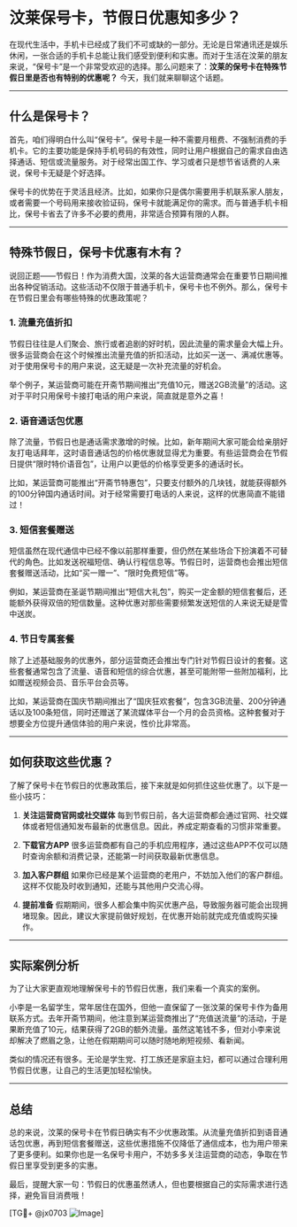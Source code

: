 # 汶莱保号卡，节假日优惠知多少？

在现代生活中，手机卡已经成了我们不可或缺的一部分。无论是日常通讯还是娱乐休闲，一张合适的手机卡总能让我们感受到便利和实惠。而对于生活在汶莱的朋友来说，“保号卡”是一个非常受欢迎的选择。那么问题来了：**汶莱的保号卡在特殊节假日里是否也有特别的优惠呢？** 今天，我们就来聊聊这个话题。

---

## 什么是保号卡？

首先，咱们得明白什么叫“保号卡”。保号卡是一种不需要月租费、不强制消费的手机卡。它的主要功能是保持手机号码的有效性，同时让用户根据自己的需求自由选择通话、短信或流量服务。对于经常出国工作、学习或者只是想节省话费的人来说，保号卡无疑是个好选择。

保号卡的优势在于灵活且经济。比如，如果你只是偶尔需要用手机联系家人朋友，或者需要一个号码用来接收验证码，保号卡就能满足你的需求。而与普通手机卡相比，保号卡省去了许多不必要的费用，非常适合预算有限的人群。

---

## 特殊节假日，保号卡优惠有木有？

说回正题——节假日！作为消费大国，汶莱的各大运营商通常会在重要节日期间推出各种促销活动。这些活动不仅限于普通手机卡，保号卡也不例外。那么，保号卡在节假日里会有哪些特殊的优惠政策呢？

### 1. **流量充值折扣**
节假日往往是人们聚会、旅行或者追剧的好时机，因此流量的需求量会大幅上升。很多运营商会在这个时候推出流量充值的折扣活动，比如买一送一、满减优惠等。对于使用保号卡的用户来说，这无疑是一次补充流量的好机会。

举个例子，某运营商可能在开斋节期间推出“充值10元，赠送2GB流量”的活动。这对于平时只用保号卡接打电话的用户来说，简直就是意外之喜！

### 2. **语音通话包优惠**
除了流量，节假日也是通话需求激增的时候。比如，新年期间大家可能会给亲朋好友打电话拜年，这时语音通话包的价格优惠就显得尤为重要。有些运营商会在节假日提供“限时特价语音包”，让用户以更低的价格享受更多的通话时长。

比如，某运营商可能推出“开斋节特惠包”，只要支付额外的几块钱，就能获得额外的100分钟国内通话时间。对于经常需要打电话的人来说，这样的优惠简直不能错过！

### 3. **短信套餐赠送**
短信虽然在现代通信中已经不像以前那样重要，但仍然在某些场合下扮演着不可替代的角色。比如发送祝福短信、确认行程信息等。节假日时，运营商也会推出短信套餐赠送活动，比如“买一赠一”、“限时免费短信”等。

例如，某运营商在圣诞节期间推出“短信大礼包”，购买一定金额的短信套餐后，还能额外获得双倍的短信数量。这种优惠对那些需要频繁发送短信的人来说无疑是雪中送炭。

### 4. **节日专属套餐**
除了上述基础服务的优惠外，部分运营商还会推出专门针对节假日设计的套餐。这些套餐通常包含了流量、语音和短信的综合优惠，甚至可能附带一些附加福利，比如赠送视频会员、音乐平台会员等。

比如，某运营商在国庆节期间推出了“国庆狂欢套餐”，包含3GB流量、200分钟通话以及100条短信，同时还赠送了某流媒体平台一个月的会员资格。这种套餐对于想要全方位提升通信体验的用户来说，性价比非常高。

---

## 如何获取这些优惠？

了解了保号卡在节假日的优惠政策后，接下来就是如何抓住这些优惠了。以下是一些小技巧：

1. **关注运营商官网或社交媒体**
   每到节假日前，各大运营商都会通过官网、社交媒体或者短信通知发布最新的优惠信息。因此，养成定期查看的习惯非常重要。

2. **下载官方APP**
   很多运营商都有自己的手机应用程序，通过这些APP不仅可以随时查询余额和消费记录，还能第一时间获取最新优惠信息。

3. **加入客户群组**
   如果你已经是某个运营商的老用户，不妨加入他们的客户群组。这样不仅能及时收到通知，还能与其他用户交流心得。

4. **提前准备**
   假期期间，很多人都会集中购买优惠产品，导致服务器可能会出现拥堵现象。因此，建议大家提前做好规划，在优惠开始前就完成充值或购买操作。

---

## 实际案例分析

为了让大家更直观地理解保号卡的节假日优惠，我们来看一个真实的案例。

小李是一名留学生，常年居住在国外，但他一直保留了一张汶莱的保号卡作为备用联系方式。去年开斋节期间，他注意到某运营商推出了“充值送流量”的活动，于是果断充值了10元，结果获得了2GB的额外流量。虽然这笔钱不多，但对小李来说却解决了燃眉之急，让他在假期期间可以随时随地刷短视频、看新闻。

类似的情况还有很多。无论是学生党、打工族还是家庭主妇，都可以通过合理利用节假日优惠，让自己的生活更加轻松愉快。

---

## 总结

总的来说，汶莱的保号卡在节假日确实有不少优惠政策。从流量充值折扣到语音通话包优惠，再到短信套餐赠送，这些优惠措施不仅降低了通信成本，也为用户带来了更多便利。如果你也是一名保号卡用户，不妨多多关注运营商的动态，争取在节假日里享受到更多的实惠。

最后，提醒大家一句：节假日的优惠虽然诱人，但也要根据自己的实际需求进行选择，避免盲目消费哦！

[TG💪+ @jx0703 ![Image](https://github.com/user-attachments/assets/dbca1d08-cadb-493c-b0ec-ad6f7a83f270)]